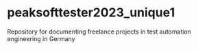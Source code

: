 # peaksofttester2023_unique1
Repository for documenting freelance projects in test automation engineering in Germany
